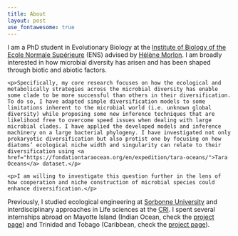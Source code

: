 ```yaml
---
title: About
layout: post
use_fontawesome: true
---
```


<div class="row content-row">
<div class="col-12 col-sm-20">
    <p>I am a PhD student in Evolutionary Biology at the <a href="https://www.ibens.ens.fr/">Institute of Biology of the Ecole Normale Supérieure</a> (ENS) advised by <a href="https://www.phyloeco.bio.ens.psl.eu/">Hélène Morlon</a>. I am broadly interested in how microbial diversity has arisen and has been shaped through biotic and abiotic factors.</p>

    <p>Specifically, my core research focuses on how the ecological and metabolically strategies across the microbial diversity has enable some clade to be more successful than others in their diversification. To do so, I have adapted simple diversification models to some limitations inherent to the microbial world (i.e. unknown global diversity) while proposing some new inference techniques that are likelihood free to overcome speed issues when dealing with large microbial clades. I have applied the developed models and inference machinery on a large bacterial phylogeny. I have investigated not only prokaryotic diversification but also protist one by focusing on how diatoms’ ecological niche width and singularity can relate to their diversification using <a href="https://fondationtaraocean.org/en/expedition/tara-oceans/">Tara Oceans</a> dataset.</p>

    <p>I am willing to investigate this question further in the lens of how cooperation and niche construction of microbial species could enhance diversification.</p>

  <p>Previously, I studied ecological engineering at  <a href="https://sciences.sorbonne-universite.fr/formation-sciences/masters/master-biodiversite-ecologie-et-evolution-bee">Sorbonne University</a> and interdisciplinary approaches in Life sciences at the <a href="https://master.learningplanetinstitute.org/en">CRI</a>. I spent several internships abroad on Mayotte Island (Indian Ocean, check the <a href="https://www.pole-tropical.org/2015/01/etude-de-la-capacite-epuratrice-de-la-mangrove-de-malamani-phase-3/">project page</a>) and Trinidad and Tobago (Caribbean, check the <a href="https://theguppyproject.weebly.com/">project page</a>).</p>

</div>
</div>
